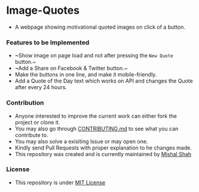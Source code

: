 # Image-Quotes
- A webpage showing motivational quoted images on click of a button.

### Features to be Implemented
- ~Show image on page load and not after pressing the ```New Quote``` button.~
- ~Add a Share on Facebook & Twitter button.~
- Make the buttons in one line, and make it mobile-friendly.
- Add a Quote of the Day text which works on API and changes the Quote after every 24 hours.

### Contribution
- Anyone interested to improve the current work can either fork the project or clone it.
- You may also go through [CONTRIBUTING.md](https://github.com/mishal23/Image-Quotes/blob/master/CONTRIBUTING.md) to see what you can contribute to.
- You may also solve a exisiting Issue or may open one.
- Kindly send Pull Requests with proper explanation to he changes made.
- This repository was created and is currently maintained by [Mishal Shah](https://github.com/mishal23)
### License
- This repository is under [MIT License](https://github.com/mishal23/Image-Quotes/blob/master/LICENSE)
